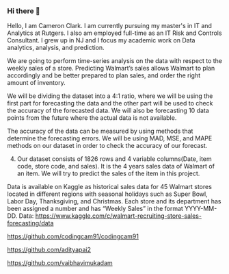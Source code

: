 ### Hi there 👋

Hello, I am Cameron Clark. I am currently pursuing my master's in IT and Analytics at Rutgers. I also am employed full-time as an IT Risk and Controls Consultant. I grew up in NJ and I focus my academic work on Data analytics, analysis, and prediction.

We are going to perform time-series analysis on the data with respect to the weekly sales of a store. Predicting Walmart’s sales allows Walmart to plan accordingly and be better prepared to plan sales, and order the right amount of inventory.
 

We will be dividing the dataset into a 4:1 ratio, where we will be using the first part for forecasting the data and the other part will be used to check the accuracy of the forecasted data. We will also be forecasting 10 data points from the future where the actual data is not available.

The accuracy of the data can be measured by using methods that determine the forecasting errors. We will be using MAD, MSE, and MAPE methods on our dataset in order to check the accuracy of our forecast.

  4. Our dataset consists of 1826 rows and 4 variable columns(Date, item code, store code, and sales). It is the 4 years sales data of Walmart of an item. We will try to predict the sales of the item in this project.

 

 

Data is available on Kaggle as historical sales data for 45 Walmart stores located in different regions with seasonal holidays such as Super Bowl, Labor Day, Thanksgiving, and Christmas. Each store and its department has been assigned a number and has “Weekly Sales” in the format YYYY-MM-DD.
Data: https://www.kaggle.com/c/walmart-recruiting-store-sales-forecasting/data 

 

https://github.com/codingcam91/codingcam91 

https://github.com/adityapai2

https://github.com/vaibhavimukadam

